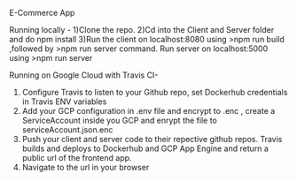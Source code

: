 E-Commerce App

Running locally - 
1)Clone the repo. 
2)Cd into the Client and Server folder and do npm install 
3)Run the client on localhost:8080 using >npm run build ,followed by >npm run server command. Run server on localhost:5000 using >npm run server 

Running on Google Cloud with Travis CI-
1) Configure Travis to listen to your Github repo, set Dockerhub credentials in Travis ENV variables
2) Add your GCP configuration  in .env file and encrypt to .enc , create a ServiceAccount inside you GCP and enrypt the file to serviceAccount.json.enc 
3) Push your client and server code to their repective github repos. Travis builds and deploys to Dockerhub and GCP App Engine and return a public url of the frontend app.
4) Navigate to the url in your browser
